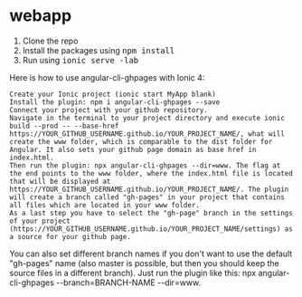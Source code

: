# webapp

<ol>
  <li>Clone the repo</li>
  <li>Install the packages using <kbd>npm install<kbd></li>
  <li>Run using <kbd>ionic serve -lab</kbd></li>
</ol>

Here is how to use angular-cli-ghpages with Ionic 4:

    Create your Ionic project (ionic start MyApp blank)
    Install the plugin: npm i angular-cli-ghpages --save
    Connect your project with your github repository.
    Navigate in the terminal to your project directory and execute ionic build --prod -- --base-href https://YOUR_GITHUB_USERNAME.github.io/YOUR_PROJECT_NAME/, what will create the www folder, which is comparable to the dist folder for Angular. It also sets your github page domain as base href in index.html.
    Then run the plugin: npx angular-cli-ghpages --dir=www. The flag at the end points to the www folder, where the index.html file is located that will be displayed at https://YOUR_GITHUB_USERNAME.github.io/YOUR_PROJECT_NAME/. The plugin will create a branch called "gh-pages" in your project that contains all files which are located in your www folder.
    As a last step you have to select the "gh-page" branch in the settings of your project (https://YOUR_GITHUB_USERNAME.github.io/YOUR_PROJECT_NAME/settings) as a source for your github page.

You can also set different branch names if you don't want to use the default "gh-pages" name (also master is possible, but then you should keep the source files in a different branch). Just run the plugin like this: npx angular-cli-ghpages --branch=BRANCH-NAME --dir=www.
